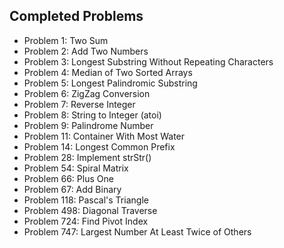 ## Completed Problems
- Problem 1: Two Sum
- Problem 2: Add Two Numbers
- Problem 3: Longest Substring Without Repeating Characters
- Problem 4: Median of Two Sorted Arrays
- Problem 5: Longest Palindromic Substring
- Problem 6: ZigZag Conversion
- Problem 7: Reverse Integer
- Problem 8: String to Integer (atoi)
- Problem 9: Palindrome Number
- Problem 11: Container With Most Water
- Problem 14: Longest Common Prefix
- Problem 28: Implement strStr()
- Problem 54: Spiral Matrix
- Problem 66: Plus One
- Problem 67: Add Binary
- Problem 118: Pascal's Triangle
- Problem 498: Diagonal Traverse
- Problem 724: Find Pivot Index
- Problem 747: Largest Number At Least Twice of Others